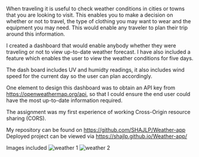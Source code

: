 When traveling it is useful to check weather conditions in cities or towns that you are looking to visit.
This enables you to make a decision on whether or not to travel, the type of clothing you may want to wear and the equipment you may need.  This would enable any traveler to plan their trip around this information.

I created a dashboard that would enable anybody whether they were traveling or not to view up-to-date weather forecast.  I have also included a feature which enables the user to view the weather conditions for five days.  

The dash board includes UV and humidty readings, it also includes wind speed for the current day so the user can plan accordingly.

One element to design this dashboard was to obtain an API key from https://openweathermap.org/api, so that I could ensure the end user could have the most up-to-date information required.

The assignment was my first experience of working Cross-Origin resource sharing (CORS).

My repository can be found on https://github.com/SHAJLP/Weather-app
Deployed project can be viewed via  https://shajlp.github.io/Weather-app/


Images included
![weather 1](https://user-images.githubusercontent.com/114526543/207942261-f40d0995-a102-41c2-a199-c6ca0ff86274.png)
![weather 2](https://user-images.githubusercontent.com/114526543/207942276-aa8bc26a-b860-4e35-9d7a-227ed95424c3.png)


